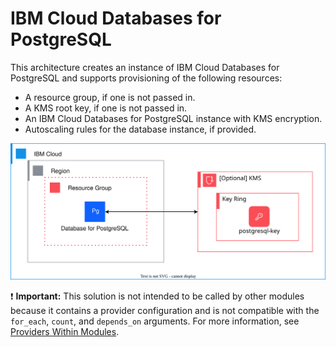 # IBM Cloud Databases for PostgreSQL

This architecture creates an instance of IBM Cloud Databases for PostgreSQL and supports provisioning of the following resources:

- A resource group, if one is not passed in.
- A KMS root key, if one is not passed in.
- An IBM Cloud Databases for PostgreSQL instance with KMS encryption.
- Autoscaling rules for the database instance, if provided.

![fscloud-postgresql](../../reference-architecture/deployable-architecture-postgresql.svg)

:exclamation: **Important:** This solution is not intended to be called by other modules because it contains a provider configuration and is not compatible with the `for_each`, `count`, and `depends_on` arguments. For more information, see [Providers Within Modules](https://developer.hashicorp.com/terraform/language/modules/develop/providers).
